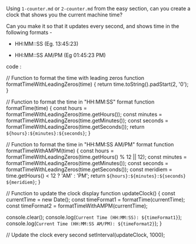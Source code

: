 Using `1-counter.md` or `2-counter.md` from the easy section, can you create a
clock that shows you the current machine time?

Can you make it so that it updates every second, and shows time in the following formats - 

 - HH:MM::SS (Eg. 13:45:23)

 - HH:MM::SS AM/PM (Eg 01:45:23 PM)


code :


// Function to format the time with leading zeros
function formatTimeWithLeadingZeros(time) {
  return time.toString().padStart(2, '0');
}

// Function to format the time in "HH:MM:SS" format
function formatTime(time) {
  const hours = formatTimeWithLeadingZeros(time.getHours());
  const minutes = formatTimeWithLeadingZeros(time.getMinutes());
  const seconds = formatTimeWithLeadingZeros(time.getSeconds());
  return `${hours}:${minutes}:${seconds}`;
}

// Function to format the time in "HH:MM:SS AM/PM" format
function formatTimeWithAMPM(time) {
  const hours = formatTimeWithLeadingZeros(time.getHours() % 12 || 12);
  const minutes = formatTimeWithLeadingZeros(time.getMinutes());
  const seconds = formatTimeWithLeadingZeros(time.getSeconds());
  const meridiem = time.getHours() < 12 ? 'AM' : 'PM';
  return `${hours}:${minutes}:${seconds} ${meridiem}`;
}

// Function to update the clock display
function updateClock() {
  const currentTime = new Date();
  const timeFormat1 = formatTime(currentTime);
  const timeFormat2 = formatTimeWithAMPM(currentTime);

  console.clear();
  console.log(`Current Time (HH:MM:SS): ${timeFormat1}`);
  console.log(`Current Time (HH:MM:SS AM/PM): ${timeFormat2}`);
}

// Update the clock every second
setInterval(updateClock, 1000);
